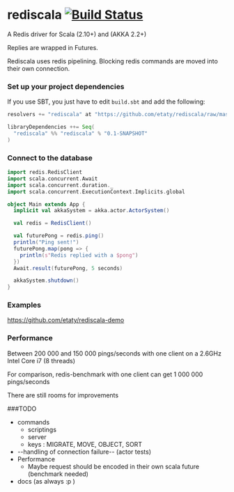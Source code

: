 rediscala [![Build Status](https://travis-ci.org/etaty/rediscala.png)](https://travis-ci.org/etaty/rediscala)
=========

A Redis driver for Scala (2.10+) and (AKKA 2.2+)

Replies are wrapped in Futures.

Rediscala uses redis pipelining. Blocking redis commands are moved into their own connection.

### Set up your project dependencies

If you use SBT, you just have to edit `build.sbt` and add the following:

```scala
resolvers += "rediscala" at "https://github.com/etaty/rediscala/raw/master/dist/snapshots/"

libraryDependencies ++= Seq(
  "rediscala" %% "rediscala" % "0.1-SNAPSHOT"
)
```

### Connect to the database

```scala
import redis.RedisClient
import scala.concurrent.Await
import scala.concurrent.duration._
import scala.concurrent.ExecutionContext.Implicits.global

object Main extends App {
  implicit val akkaSystem = akka.actor.ActorSystem()

  val redis = RedisClient()

  val futurePong = redis.ping()
  println("Ping sent!")
  futurePong.map(pong => {
    println(s"Redis replied with a $pong")
  })
  Await.result(futurePong, 5 seconds)

  akkaSystem.shutdown()
}
```

### Examples

https://github.com/etaty/rediscala-demo

### Performance

Between 200 000 and 150 000 pings/seconds with one client on a 2.6GHz Intel Core i7 (8 threads)

For comparison, redis-benchmark with one client can get 1 000 000 pings/seconds

There are still rooms for improvements

###TODO
* commands
  * scriptings
  * server
  * keys : MIGRATE, MOVE, OBJECT, SORT
* --handling of connection failure-- (actor tests)
* Performance
  * Maybe request should be encoded in their own scala future (benchmark needed)
* docs (as always :p )

